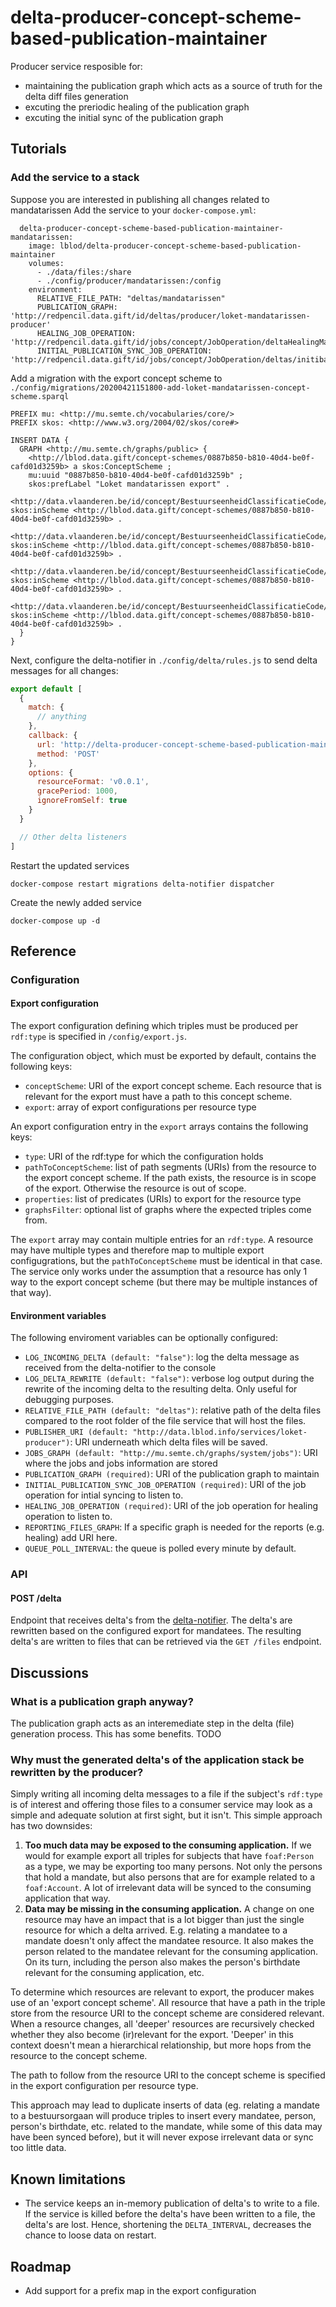 # delta-producer-concept-scheme-based-publication-maintainer

Producer service resposible for:
  - maintaining the publication graph which acts as a source of truth for the delta diff files generation
  - excuting the preriodic healing of the publication graph
  - excuting the initial sync of the publication graph

## Tutorials
### Add the service to a stack
Suppose you are interested in publishing all changes related to mandatarissen
Add the service to your `docker-compose.yml`:

```
  delta-producer-concept-scheme-based-publication-maintainer-mandatarissen:
    image: lblod/delta-producer-concept-scheme-based-publication-maintainer
    volumes:
      - ./data/files:/share
      - ./config/producer/mandatarissen:/config
    environment:
      RELATIVE_FILE_PATH: "deltas/mandatarissen"
      PUBLICATION_GRAPH: 'http://redpencil.data.gift/id/deltas/producer/loket-mandatarissen-producer'
      HEALING_JOB_OPERATION: 'http://redpencil.data.gift/id/jobs/concept/JobOperation/deltaHealingMandatarissen'
      INITIAL_PUBLICATION_SYNC_JOB_OPERATION: 'http://redpencil.data.gift/id/jobs/concept/JobOperation/deltas/initibalPublicationGraphSyncing/mandatarissen'

```

Add a migration with the export concept scheme to `./config/migrations/20200421151800-add-loket-mandatarissen-concept-scheme.sparql`

```
PREFIX mu: <http://mu.semte.ch/vocabularies/core/>
PREFIX skos: <http://www.w3.org/2004/02/skos/core#>

INSERT DATA {
  GRAPH <http://mu.semte.ch/graphs/public> {
    <http://lblod.data.gift/concept-schemes/0887b850-b810-40d4-be0f-cafd01d3259b> a skos:ConceptScheme ;
    mu:uuid "0887b850-b810-40d4-be0f-cafd01d3259b" ;
    skos:prefLabel "Loket mandatarissen export" .
    <http://data.vlaanderen.be/id/concept/BestuurseenheidClassificatieCode/5ab0e9b8a3b2ca7c5e000000> skos:inScheme <http://lblod.data.gift/concept-schemes/0887b850-b810-40d4-be0f-cafd01d3259b> .
    <http://data.vlaanderen.be/id/concept/BestuurseenheidClassificatieCode/5ab0e9b8a3b2ca7c5e000001> skos:inScheme <http://lblod.data.gift/concept-schemes/0887b850-b810-40d4-be0f-cafd01d3259b> .
    <http://data.vlaanderen.be/id/concept/BestuurseenheidClassificatieCode/5ab0e9b8a3b2ca7c5e000002> skos:inScheme <http://lblod.data.gift/concept-schemes/0887b850-b810-40d4-be0f-cafd01d3259b> .
    <http://data.vlaanderen.be/id/concept/BestuurseenheidClassificatieCode/5ab0e9b8a3b2ca7c5e000003> skos:inScheme <http://lblod.data.gift/concept-schemes/0887b850-b810-40d4-be0f-cafd01d3259b> .
  }
}
```

Next, configure the delta-notifier in `./config/delta/rules.js` to send delta messages for all changes:
```javascript
export default [
  {
    match: {
      // anything
    },
    callback: {
      url: 'http://delta-producer-concept-scheme-based-publication-maintainer-mandatarissen/delta',
      method: 'POST'
    },
    options: {
      resourceFormat: 'v0.0.1',
      gracePeriod: 1000,
      ignoreFromSelf: true
    }
  }

  // Other delta listeners
]
```

Restart the updated services
```
docker-compose restart migrations delta-notifier dispatcher
```

Create the newly added service
```
docker-compose up -d
```

## Reference
### Configuration
#### Export configuration
The export configuration defining which triples must be produced per `rdf:type` is specified in `/config/export.js`.

The configuration object, which must be exported by default, contains the following keys:
* `conceptScheme`: URI of the export concept scheme. Each resource that is relevant for the export must have a path to this concept scheme.
* `export`: array of export configurations per resource type

An export configuration entry in the `export` arrays contains the following keys:
* `type`: URI of the rdf:type for which the configuration holds
* `pathToConceptScheme`: list of path segments (URIs) from the resource to the export concept scheme. If the path exists, the resource is in scope of the export. Otherwise the resource is out of scope.
* `properties`: list of predicates (URIs) to export for the resource type
* `graphsFilter`: optional list of graphs where the expected triples come from.

The `export` array may contain multiple entries for an `rdf:type`.
A resource may have multiple types and therefore map to multiple export configugrations, but the `pathToConceptScheme` must be identical in that case. The service only works under the assumption that a resource has only 1 way to the export concept scheme (but there may be multiple instances of that way).

#### Environment variables
The following enviroment variables can be optionally configured:
* `LOG_INCOMING_DELTA (default: "false")`: log the delta message as received from the delta-notifier to the console
* `LOG_DELTA_REWRITE (default: "false")`: verbose log output during the rewrite of the incoming delta to the resulting delta. Only useful for debugging purposes.
* `RELATIVE_FILE_PATH (default: "deltas")`: relative path of the delta files compared to the root folder of the file service that will host the files.
* `PUBLISHER_URI (default: "http://data.lblod.info/services/loket-producer")`: URI underneath which delta files will be saved.
* `JOBS_GRAPH (default: "http://mu.semte.ch/graphs/system/jobs")`: URI where the jobs and jobs information are stored
* `PUBLICATION_GRAPH (required)`: URI of the publication graph to maintain
* `INITIAL_PUBLICATION_SYNC_JOB_OPERATION (required)`: URI of the job operation for intial syncing to listen to.
* `HEALING_JOB_OPERATION (required)`: URI of the job operation for healing operation to listen to.
*  `REPORTING_FILES_GRAPH`: If a specific graph is needed for the reports (e.g. healing) add URI here.
*  `QUEUE_POLL_INTERVAL`: the queue is polled every minute by default. 

### API
#### POST /delta
Endpoint that receives delta's from the [delta-notifier](https://github.com/mu-semtech/delta-notifier). The delta's are rewritten based on the configured export for mandatees. The resulting delta's are written to files that can be retrieved via the `GET /files` endpoint.

## Discussions
### What is a publication graph anyway?
The publication graph acts as an interemediate step in the delta (file) generation process. This has some benefits. TODO

### Why must the generated delta's of the application stack be rewritten by the producer?
Simply writing all incoming delta messages to a file if the subject's `rdf:type` is of interest and offering those files to a consumer service may look as a simple and adequate solution at first sight, but it isn't. This simple approach has two downsides:
1. **Too much data may be exposed to the consuming application.** If we would for example export all triples for subjects that have `foaf:Person` as a type, we may be exporting too many persons. Not only the persons that hold a mandate, but also persons that are for example related to a `foaf:Account`. A lot of irrelevant data will be synced to the consuming application that way.
2. **Data may be missing in the consuming application.** A change on one resource may have an impact that is a lot bigger than just the single resource for which a delta arrived. E.g. relating a mandatee to a mandate doesn't only affect the mandatee resource. It also makes the person related to the mandatee relevant for the consuming application. On its turn, including the person also makes the person's birthdate relevant for the consuming application, etc.

To determine which resources are relevant to export, the producer makes use of an 'export concept scheme'. All resource that have a path in the triple store from the resource URI to the concept scheme are considered relevant. When a resource changes, all 'deeper' resources are recursively checked whether they also become (ir)relevant for the export. 'Deeper' in this context doesn't mean a hierarchical relationship, but more hops from the resource to the concept scheme.

The path to follow from the resource URI to the concept scheme is specified in the export configuration per resource type.

This approach may lead to duplicate inserts of data (eg. relating a mandate to a bestuursorgaan will produce triples to insert every mandatee, person, person's birthdate, etc. related to the mandate, while some of this data may have been synced before), but it will never expose irrelevant data or sync too little data.

## Known limitations
* The service keeps an in-memory publication of delta's to write to a file. If the service is killed before the delta's have been written to a file, the delta's are lost. Hence, shortening the `DELTA_INTERVAL`, decreases the chance to loose data on restart.

## Roadmap
* Add support for a prefix map in the export configuration
